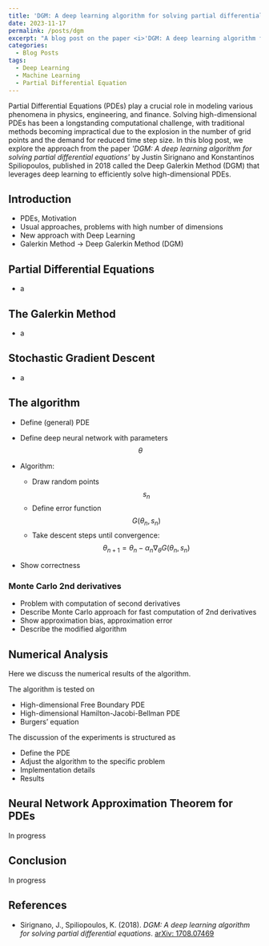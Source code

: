 ```yaml
---
title: 'DGM: A deep learning algorithm for solving partial differential equations'
date: 2023-11-17
permalink: /posts/dgm
excerpt: "A blog post on the paper <i>'DGM: A deep learning algorithm for solving partial differential equations'</i> by Justin Sirignano and Konstantinos Spiliopoulos, published in 2018."
categories: 
  - Blog Posts
tags:
  - Deep Learning 
  - Machine Learning
  - Partial Differential Equation
---
```


Partial Differential Equations (PDEs) play a crucial role in modeling various phenomena in physics, engineering, and finance. Solving high-dimensional PDEs has been a longstanding computational challenge, with traditional methods becoming impractical due to the explosion in the number of grid points and the demand for reduced time step size. In this blog post, we explore the approach from the paper *'DGM: A deep learning algorithm for solving partial differential equations'* by Justin Sirignano and Konstantinos Spiliopoulos, published in 2018 called the Deep Galerkin Method (DGM) that leverages deep learning to efficiently solve high-dimensional PDEs.

## Introduction

- PDEs, Motivation
- Usual approaches, problems with high number of dimensions
- New approach with Deep Learning
- Galerkin Method -> Deep Galerkin Method (DGM)

## Partial Differential Equations
- a

## The Galerkin Method
- a

## Stochastic Gradient Descent
- a

## The algorithm

- Define (general) PDE
- Define deep neural network with parameters $$\theta$$
- Algorithm:
  - Draw random points $$s_n$$
  - Define error function $$G(\theta_n, s_n)$$
  - Take descent steps until convergence: $$\theta_{n+1}= \theta_{n} - \alpha_n \nabla_{\theta}G(\theta_n, s_n)$$

- Show correctness

### Monte Carlo 2nd derivatives

- Problem with computation of second derivatives
- Describe Monte Carlo approach for fast computation of 2nd derivatives
- Show approximation bias, approximation error 
- Describe the modified algorithm

## Numerical Analysis

Here we discuss the numerical results of the algorithm.

The algorithm is tested on
- High-dimensional Free Boundary PDE
- High-dimensional Hamilton-Jacobi-Bellman PDE
- Burgers’ equation

The discussion of the experiments is structured as 
- Define the PDE
- Adjust the algorithm to the specific problem
- Implementation details
- Results

## Neural Network Approximation Theorem for PDEs

In progress

## Conclusion

In progress

## References

- Sirignano, J., Spiliopoulos, K. (2018). *DGM: A deep learning algorithm for solving partial differential equations*. [arXiv: 1708.07469](https://arxiv.org/abs/1708.07469)
